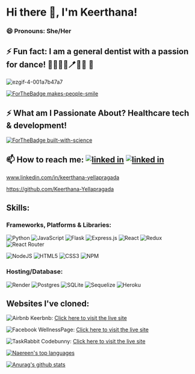 <!-- ![GitHub-Mark-Light](https://user-images.githubusercontent.com/3369400/139447912-e0f43f33-6d9f-45f8-be46-2df5bbc91289.png#gh-dark-mode-only)![GitHub-Mark-Dark](https://user-images.githubusercontent.com/3369400/139448065-39a229ba-4b06-434b-bc67-616e2ed80c8f.png#gh-light-mode-only)
 -->
# Hi there 👋, I'm Keerthana!

### 😄 Pronouns: She/Her

## ⚡ Fun fact: I am a general dentist with a passion for dance! 🦷👩🏽‍⚕️🪥💉🥼 💃
![ezgif-4-001a7b47a7](https://user-images.githubusercontent.com/85444662/206585960-afe3c49d-d2e6-487d-89cc-5d08519e3cc9.gif)

[![ForTheBadge makes-people-smile](http://ForTheBadge.com/images/badges/makes-people-smile.svg)](http://ForTheBadge.com)

## ⚡ What am I Passionate About?  Healthcare tech & development! 

[![ForTheBadge built-with-science](http://ForTheBadge.com/images/badges/built-with-science.svg)](https://GitHub.com/Naereen/)


## 📫 How to reach me: [![linked in][github-icon]][github-url] [![linked in][linkedin-icon]][linkedin-url]
www.linkedin.com/in/keerthana-yellapragada

https://github.com/Keerthana-Yellapragada

<!-- Images / Links -->
[linkedin-icon]: https://skillicons.dev/icons?i=linkedin
[github-icon]: https://skillicons.dev/icons?i=github
[linkedin-url]: www.linkedin.com/in/keerthana-yellapragada
[github-url]: https://github.com/Keerthana-Yellapragada


## Skills:

### Frameworks, Platforms & Libraries:
![Python](https://img.shields.io/badge/python-3670A0?style=for-the-badge&logo=python&logoColor=ffdd54)
![JavaScript](https://img.shields.io/badge/javascript-%23323330.svg?style=for-the-badge&logo=javascript&logoColor=%23F7DF1E)
![Flask](https://img.shields.io/badge/flask-%23000.svg?style=for-the-badge&logo=flask&logoColor=white)
![Express.js](https://img.shields.io/badge/express.js-%23404d59.svg?style=for-the-badge&logo=express&logoColor=%2361DAFB)
![React](https://img.shields.io/badge/react-%2320232a.svg?style=for-the-badge&logo=react&logoColor=%2361DAFB)
![Redux](https://img.shields.io/badge/redux-%23593d88.svg?style=for-the-badge&logo=redux&logoColor=white)
![React Router](https://img.shields.io/badge/React_Router-CA4245?style=for-the-badge&logo=react-router&logoColor=white)

![NodeJS](https://img.shields.io/badge/node.js-6DA55F?style=for-the-badge&logo=node.js&logoColor=white)
![HTML5](https://img.shields.io/badge/html5-%23E34F26.svg?style=for-the-badge&logo=html5&logoColor=white)
![CSS3](https://img.shields.io/badge/css3-%231572B6.svg?style=for-the-badge&logo=css3&logoColor=white)
![NPM](https://img.shields.io/badge/NPM-%23000000.svg?style=for-the-badge&logo=npm&logoColor=white)


### Hosting/Database:
![Render](https://img.shields.io/badge/Render-%46E3B7.svg?style=for-the-badge&logo=render&logoColor=white)
![Postgres](https://img.shields.io/badge/postgres-%23316192.svg?style=for-the-badge&logo=postgresql&logoColor=white)
![SQLite](https://img.shields.io/badge/sqlite-%2307405e.svg?style=for-the-badge&logo=sqlite&logoColor=white)
![Sequelize](https://img.shields.io/badge/Sequelize-52B0E7?style=for-the-badge&logo=Sequelize&logoColor=white)
![Heroku](https://img.shields.io/badge/heroku-%23430098.svg?style=for-the-badge&logo=heroku&logoColor=white)



## Websites I've cloned:
![Airbnb](https://img.shields.io/badge/Airbnb-%23ff5a5f.svg?style=for-the-badge&logo=Airbnb&logoColor=white)  Keerbnb: [Click here to visit the live site](https://keerthana-final-airbnb-project.herokuapp.com/)


![Facebook](https://img.shields.io/badge/Facebook-%231877F2.svg?style=for-the-badge&logo=Facebook&logoColor=white)  WellnessPage: [Click here to visit the live site](https://wellnesspage.onrender.com)

![TaskRabbit](https://img.shields.io/badge/TaskRabbit-00C300?style=for-the-badge&logo=line&logoColor=white) Codebunny: [Click here to visit the live site](https://codebunny.onrender.com )


[![Naereen's top languages](https://github-readme-stats.vercel.app/api/top-langs/?username=Keerthana-Yellapragada&theme=blue-green)](https://github.com/anuraghazra/github-readme-stats)



[![Anurag's github stats](https://github-readme-stats.vercel.app/api?username=Keerthana-Yellapragada&theme=aura_dark)](https://github.com/anuraghazra/github-readme-stats)





<!--
**Keerthana-Yellapragada/Keerthana-Yellapragada** is a ✨ _special_ ✨ repository because its `README.md` (this file) appears on your GitHub profile.

Here are some ideas to get you started:

- 🔭 I’m currently working on ...
- 🌱 I’m currently learning ...
- 👯 I’m looking to collaborate on ...
- 🤔 I’m looking for help with ...
- 💬 Ask me about ...
- 📫 How to reach me: ...
- 😄 Pronouns: ...
- ⚡ Fun fact: ...
-->
